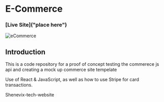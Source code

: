 # E-Commerce
### [Live Site]("place here")

![eCommerce]("image")



## Introduction
This is a code repository for a proof of concept testing the commerece js api and creating a mock up commerce site tempelate



Use of React & JavaScript, as well as how to use Stripe for card transactions. 

Shenevix-tech-website